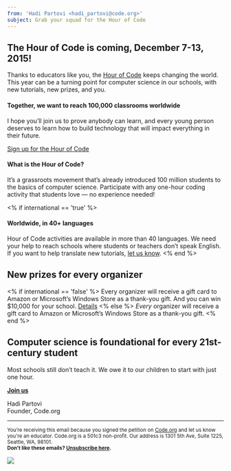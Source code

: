 ```yaml
---
from: 'Hadi Partovi <hadi_partovi@code.org>'
subject: Grab your squad for the Hour of Code
---
```


## The Hour of Code is coming, December 7-13, 2015!

Thanks to educators like you, the [Hour of Code](https://hourofcode.com/) keeps changing the world. This year can be a turning point for computer science in our schools, with new tutorials, new prizes, and you.

#### Together, we want to reach 100,000 classrooms worldwide

I hope you’ll join us to prove anybody can learn, and every young person deserves to learn how to build technology that will impact everything in their future. 

[Sign up for the Hour of Code](https://hourofcode.com/)

#### What is the Hour of Code?
It’s a grassroots movement that’s already introduced 100 million students to the basics of computer science. Participate with any one-hour coding activity that students love — no experience needed! 

<% if international == 'true' %>
#### Worldwide, in 40+ languages
Hour of Code activities are available in more than 40 languages. We need your help to reach schools where students or teachers don’t speak English. If you want to help translate new tutorials, [let us know](http://code.org/translate).
<% end %>

## New prizes for every organizer 
<% if international == 'false' %>
Every organizer will receive a gift card to Amazon or Microsoft’s Windows Store as a thank-you gift. And you can win $10,000 for your school. [Details](https://hourofcode.com/prizes)
<% else %>
*Every* organizer will receive a gift card to Amazon or Microsoft’s Windows Store as a thank-you gift.
<% end %>

## Computer science is foundational for every 21st-century student
Most schools still don’t teach it. We owe it to our children to start with just one hour.

**[Join us](https://hourofcode.com/)**

Hadi Partovi<br />
Founder, Code.org

<hr>

<small>You’re receiving this email because you signed the petition on <a href="https://code.org/">Code.org</a> and let us know you're an educator. Code.org is a 501c3 non-profit. Our address is 1301 5th Ave, Suite 1225, Seattle, WA, 98101.</small> <br />
<small><strong>Don't like these emails? [Unsubscribe here](<%= unsubscribe_link %>).</strong></small>


![](<%= tracking_pixel %>)
